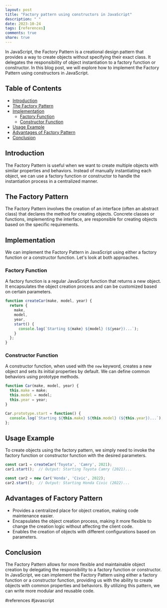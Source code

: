 ```yaml
---
layout: post
title: "Factory pattern using constructors in JavaScript"
description: " "
date: 2023-10-24
tags: [references]
comments: true
share: true
---
```


In JavaScript, the Factory Pattern is a creational design pattern that provides a way to create objects without specifying their exact class. It delegates the responsibility of object instantiation to a factory function or constructor. In this blog post, we will explore how to implement the Factory Pattern using constructors in JavaScript.

## Table of Contents
- [Introduction](#introduction)
- [The Factory Pattern](#the-factory-pattern)
- [Implementation](#implementation)
  - [Factory Function](#factory-function)
  - [Constructor Function](#constructor-function)
- [Usage Example](#usage-example)
- [Advantages of Factory Pattern](#advantages-of-factory-pattern)
- [Conclusion](#conclusion)

## Introduction
The Factory Pattern is useful when we want to create multiple objects with similar properties and behaviors. Instead of manually instantiating each object, we can use a factory function or constructor to handle the instantiation process in a centralized manner.

## The Factory Pattern
The Factory Pattern involves the creation of an interface (often an abstract class) that declares the method for creating objects. Concrete classes or functions, implementing the interface, are responsible for creating objects based on the specific requirements.

## Implementation
We can implement the Factory Pattern in JavaScript using either a factory function or a constructor function. Let's look at both approaches.

### Factory Function
A factory function is a regular JavaScript function that returns a new object. It encapsulates the object creation process and can be customized based on certain parameters.

```javascript
function createCar(make, model, year) {
  return {
    make,
    model,
    year,
    start() {
      console.log(`Starting ${make} ${model} (${year})...`);
    }
  };
}
```

### Constructor Function
A constructor function, when used with the `new` keyword, creates a new object and sets its initial properties by default. We can define common behaviors using prototype methods.

```javascript
function Car(make, model, year) {
  this.make = make;
  this.model = model;
  this.year = year;
}

Car.prototype.start = function() {
  console.log(`Starting ${this.make} ${this.model} (${this.year})...`);
};
```

## Usage Example
To create objects using the factory pattern, we simply need to invoke the factory function or constructor function with the desired parameters.

```javascript
const car1 = createCar('Toyota', 'Camry', 2021);
car1.start();  // Output: Starting Toyota Camry (2021)...

const car2 = new Car('Honda', 'Civic', 2022);
car2.start();  // Output: Starting Honda Civic (2022)...
```

## Advantages of Factory Pattern
- Provides a centralized place for object creation, making code maintenance easier.
- Encapsulates the object creation process, making it more flexible to change the creation logic without affecting the client code.
- Enables the creation of objects with different configurations based on parameters.

## Conclusion
The Factory Pattern allows for more flexible and maintainable object creation by delegating the responsibility to a factory function or constructor. In JavaScript, we can implement the Factory Pattern using either a factory function or a constructor function, providing us with the ability to create objects with common properties and behaviors. By utilizing this pattern, we can write more modular and reusable code.

#references #javascript